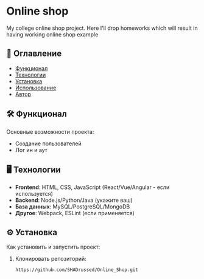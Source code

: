 # Online shop

My college online shop project. Here I'll drop homeworks which will result in having working online shop example

## 📌 Оглавление
- [Функционал](#-функционал)
- [Технологии](#-технологии)
- [Установка](#-установка)
- [Использование](#-использование)
- [Автор](#-автор)

## 🛠 Функционал

Основные возможности проекта:
- Создание пользователей
- Лог ин и аут

## 🖥 Технологии

- **Frontend**: HTML, CSS, JavaScript (React/Vue/Angular - если используется)
- **Backend**: Node.js/Python/Java (укажите ваш)
- **База данных**: MySQL/PostgreSQL/MongoDB
- **Другое**: Webpack, ESLint (если применяется)

## ⚙️ Установка

Как установить и запустить проект:

1. Клонировать репозиторий:
   ```bash
   https://github.com/SHADrussed/Online_Shop.git